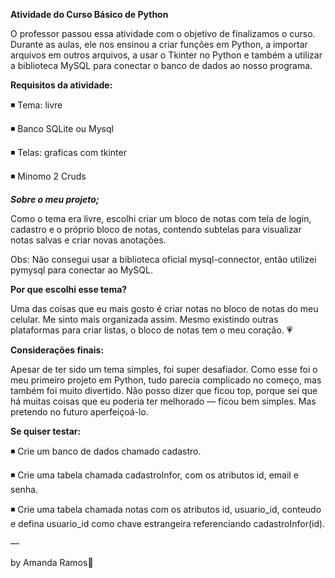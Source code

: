 **Atividade do Curso Básico de Python**

O professor passou essa atividade com o objetivo de finalizamos o curso. 
Durante as aulas, ele nos ensinou a criar funções em Python, a importar arquivos em outros arquivos, a usar o Tkinter no Python e também a utilizar a biblioteca MySQL para conectar o banco de dados ao nosso programa.

**Requisitos da atividade:**

◾ Tema: livre

◾ Banco SQLite ou Mysql

◾ Telas: graficas com tkinter

◾ Minomo 2 Cruds
 
 ***Sobre o meu projeto;***

Como o tema era livre, escolhi criar um bloco de notas com tela de login, cadastro e o próprio bloco de notas, contendo subtelas para visualizar notas salvas e criar novas anotações.

 Obs: Não consegui usar a biblioteca oficial mysql-connector, então utilizei pymysql para conectar ao MySQL.

**Por que escolhi esse tema?**

Uma das coisas que eu mais gosto é criar notas no bloco de notas do meu celular. Me sinto mais organizada assim. Mesmo existindo outras plataformas para criar listas, o bloco de notas tem o meu coração. 💗

**Considerações finais:**

Apesar de ter sido um tema simples, foi super desafiador.
Como esse foi o meu primeiro projeto em Python, tudo parecia complicado no começo, mas também foi muito divertido. Não posso dizer que ficou top, porque sei que há muitas coisas que eu poderia ter melhorado — ficou bem simples. Mas pretendo no futuro aperfeiçoá-lo.


**Se quiser testar:**

◾ Crie um banco de dados chamado cadastro.

◾ Crie uma tabela chamada cadastroInfor, com os atributos id, email e senha.

◾ Crie uma tabela chamada notas com os atributos id, usuario_id, conteudo e defina usuario_id como chave estrangeira referenciando cadastroInfor(id).


—

by Amanda Ramos💞
